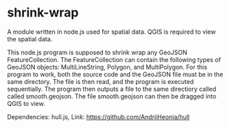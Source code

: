# shrink-wrap

A module written in node.js used for spatial data.
QGIS is required to view the spatial data.

This node.js program is supposed to shrink wrap any GeoJSON FeatureCollection.
The FeatureCollection can contain the following types of GeoJSON objects: 
MultiLineString, Polygon, and MultiPolygon. For this program to work, both
the source code and the GeoJSON file must be in the same directory. The file
is then read, and the program is executed sequentially. The program then 
outputs a file to the same directiory called called smooth.geojson. The file
smooth.geojson can then be dragged into QGIS to view.

Dependencies: hull.js, Link: https://github.com/AndriiHeonia/hull
